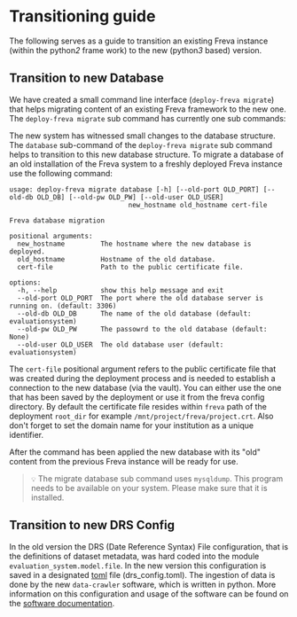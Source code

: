 # Transitioning guide

The following serves as a guide to transition an existing Freva instance
(within the python*2* frame work) to the new (python*3* based) version.


## Transition to new Database
We have created a small command line interface (`deploy-freva migrate`) that
helps migrating content of an existing Freva framework to the new one.
The `deploy-freva migrate` sub command has currently one sub commands:

The new system has witnessed small changes to the database structure. The `database`
sub-command of the `deploy-freva migrate` sub command helps to transition to this new
database structure. To migrate a database of an old installation of the Freva
system to a freshly deployed Freva instance use the following command:

```
usage: deploy-freva migrate database [-h] [--old-port OLD_PORT] [--old-db OLD_DB] [--old-pw OLD_PW] [--old-user OLD_USER]
                              new_hostname old_hostname cert-file

Freva database migration

positional arguments:
  new_hostname         The hostname where the new database is deployed.
  old_hostname         Hostname of the old database.
  cert-file            Path to the public certificate file.

options:
  -h, --help           show this help message and exit
  --old-port OLD_PORT  The port where the old database server is running on. (default: 3306)
  --old-db OLD_DB      The name of the old database (default: evaluationsystem)
  --old-pw OLD_PW      The passowrd to the old database (default: None)
  --old-user OLD_USER  The old database user (default: evaluationsystem)
```

The `cert-file` positional argument refers to the public certificate file that was
created during the deployment process and is needed to establish a connection to
the new database (via the vault). You can either use the one that has been
saved by the deployment or use it from the freva config directory. By default
the certificate file resides within `freva` path of the deployment `root_dir`
for example `/mnt/project/freva/project.crt`. Also don't forget to set the domain
name for your institution as a unique identifier.

After the command has been applied the new database with its "old" content from
the previous Freva instance will be ready for use.

> ``💡`` The migrate database sub command uses `mysqldump`. This program needs
> to be available on your system. Please make sure that it is installed.

## Transition to new DRS Config

In the old version the DRS (Date Reference Syntax) File configuration,
that is the definitions of dataset metadata, was hard coded into the module
`evaluation_system.model.file`. In the new version this configuration
is saved in a designated [toml](https://toml.io/en/) file (drs_config.toml).
The ingestion of data is done by the new `data-crawler` software, which is
written in python. More information on this configuration and usage of the
software can be found on the [software documentation](https://freva.gitlab-pages.dkrz.de/metadata-crawler-source/docs/index.html).
